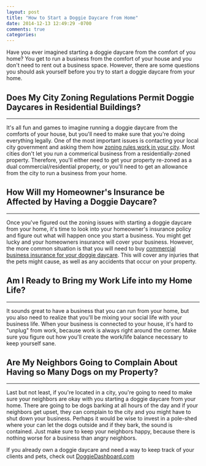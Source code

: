 ```yaml
---
layout: post
title: "How to Start a Doggie Daycare from Home"
date: 2014-12-13 12:49:29 -0700
comments: true
categories:
---
```


Have you ever imagined starting a doggie daycare from the comfort of you home? You get to run a business from the comfort of your house and you don't need to rent out a business space. However, there are some questions you should ask yourself before you try to start a doggie daycare from your home.

## Does My City Zoning Regulations Permit Doggie Daycares in Residential Buildings?
---
It's all fun and games to imagine running a doggie daycare from the comforts of your house, but you'll need to make sure that you're doing everything legally. One of the most important issues is contacting your local city government and asking them how [zoning rules work in your city](http://www.cyburbia.org/forums/showthread.php?t=46395). Most cities don't let you run a commerical business from a residentially-zoned property. Therefore, you'll either need to get your property re-zoned as a dual commercial/residential property, or you'll need to get an allowance from the city to run a business from your home.

## How Will my Homeowner's Insurance be Affected by Having a Doggie Daycare?
---
Once you've figured out the zoning issues with starting a doggie daycare from your home, it's time to look into your homeowner's insurance policy and figure out what will happen once you start a business. You might get lucky and your homeowners insurance will cover your business. However, the more common situation is that you will need to buy [commercial business insurance for your doggie daycare](http://www.business-insurers.com/doggy-day-care-insurance-and-boarding-kennel-insurance). This will cover any injuries that the pets might cause, as well as any accidents that occur on your property.

## Am I Ready to Bring my Work Life into my Home Life?
---
It sounds great to have a business that you can run from your home, but you also need to realize that you'll be mixing your social life with your business life. When your business is connected to your house, it's hard to "unplug" from work, because work is always right around the corner. Make sure you figure out how you'll create the work/life balance necessary to keep yourself sane.


## Are My Neighbors Going to Complain About Having so Many Dogs on my Property?
---
Last but not least, if you're located in a city, you're going to need to make sure your neighbors are okay with you starting a doggie daycare from your home. There are going to be dogs barking at all hours of the day and if your neighbors get upset, they can complain to the city and you might have to shut down your business. Perhaps it would be wise to invest in a pole-shed where your can let the dogs outside and if they bark, the sound is contained. Just make sure to keep your neighbors happy, because there is nothing worse for a business than angry neighbors.

If you already own a doggie daycare and need a way to keep track of your clients and pets, check out [DoggieDashboard.com](http://doggiedashboard.com)